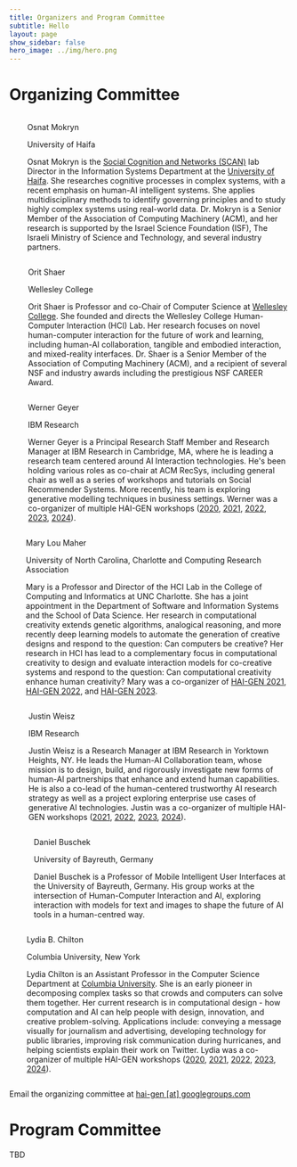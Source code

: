 ```yaml
---
title: Organizers and Program Committee
subtitle: Hello
layout: page
show_sidebar: false
hero_image: ../img/hero.png
---
```


# Organizing Committee

<div class="box columns">
    <div class="column is-one-fifth">
        <figure class="image is-square">
            <img class="is-rounded" src="../img/osnat.jpg"/>
        </figure>
    </div>
    <div class="column">
        <p class="title">Osnat Mokryn</p>
        <p class="subtitle">University of Haifa</p>
        <p class="content">Osnat Mokryn is the <a href="https://scan.haifa.ac.il/">Social Cognition and Networks (SCAN)</a> lab Director in the Information Systems Department at the <a href="https://www.haifa.ac.il">University of Haifa</a>. She researches cognitive processes in complex systems, with a recent emphasis on human-AI intelligent systems. She applies multidisciplinary methods to identify governing principles and to study highly complex systems using real-world data. Dr. Mokryn is a Senior Member of the Association of Computing Machinery (ACM), and her research is supported by the Israel Science Foundation (ISF), The Israeli Ministry of Science and Technology, and several industry partners.</p>
        <p>
            <span class="icon is-medium"><a href="https://carmel-ltd.haifa.ac.il/index.php/explore-tech-inn/huresearchers/dr-osnat-ossi-mokryn"><i class="fas fa-lg fa-home"></i></a></span>
            <span class="icon is-medium"><a href="https://x.com/ossimokryn"><i class="fab fa-lg fa-twitter-square"></i></a></span>
        </p>
    </div>
</div>

<div class="box columns">
    <div class="column is-one-fifth">
        <figure class="image is-square">
            <img class="is-rounded" src="../img/orit.png"/>
        </figure>
    </div>
    <div class="column">
        <p class="title">Orit Shaer</p>
        <p class="subtitle">Wellesley College</p>
        <p class="content">Orit Shaer is Professor and co-Chair of Computer Science at <a href="https://www.wellesley.edu">Wellesley College</a>. She founded and directs the Wellesley College Human-Computer Interaction (HCI) Lab. Her research focuses on novel human-computer interaction for the future of work and learning, including human-AI collaboration, tangible and embodied interaction, and mixed-reality interfaces. Dr. Shaer is a Senior Member of the Association of Computing Machinery (ACM), and a recipient of several NSF and industry awards including the prestigious NSF CAREER Award.</p>
        <p>
            <span class="icon is-medium"><a href="https://cs.wellesley.edu/~oshaer/"><i class="fas fa-lg fa-home"></i></a></span>
            <span class="icon is-medium"><a href="https://x.com/oshaer"><i class="fab fa-lg fa-twitter-square"></i></a></span>
        </p>
    </div>
</div>

<div class="box columns">
    <div class="column is-one-fifth">
        <figure class="image is-square">
            <img class="is-rounded" src="../img/werner.jpg"/>
        </figure>
    </div>
    <div class="column">
        <p class="title">Werner Geyer</p>
        <p class="subtitle">IBM Research</p>
        <p class="content">Werner Geyer is a Principal Research Staff Member and Research Manager at IBM Research in Cambridge, MA, where he is leading a research team centered around AI Interaction technologies. He's been holding various roles as co-chair at ACM RecSys, including general chair as well as a series of workshops and tutorials on Social Recommender Systems. More recently, his team is exploring generative modelling techniques in business settings. Werner was a co-organizer of multiple HAI-GEN workshops (<a href="https://hai-gen2020.github.io/">2020</a>, <a href="https://hai-gen2021.github.io">2021</a>, <a href="https://hai-gen.github.io/2022">2022</a>, <a href="https://hai-gen.github.io/2023">2023</a>, <a href="https://hai-gen.github.io/2024">2024</a>).</p>
        <p>
            <span class="icon is-medium"><a href="https://research.ibm.com/people/werner-geyer"><i class="fas fa-lg fa-home"></i></a></span>
            <span class="icon is-medium"><a href="https://twitter.com/wernergeyer"><i class="fab fa-lg fa-twitter-square"></i></a></span>
        </p>
    </div>
</div>

<div class="box columns">
    <div class="column is-one-fifth">
        <figure class="image is-square">
            <img class="is-rounded" src="../img/mary.jpg"/>
        </figure>
    </div>
    <div class="column">
        <p class="title">Mary Lou Maher</p>
        <p class="subtitle">University of North Carolina, Charlotte and Computing Research Association</p>
        <p class="content">Mary is a Professor and Director of the HCI Lab in the College of Computing and Informatics at UNC Charlotte. She has a joint appointment in the Department of Software and Information Systems and the School of Data Science. Her research in computational creativity extends genetic algorithms, analogical reasoning, and more recently deep learning models to automate the generation of creative designs and respond to the question: Can computers be creative? Her research in HCI has lead to a complementary focus in computational creativity to design and evaluate interaction models for co-creative systems and respond to the question: Can computational creativity enhance human creativity? Mary was a co-organizer of <a href="https://hai-gen2021.github.io">HAI-GEN 2021</a>, <a href="https://hai-gen.github.io/2022">HAI-GEN 2022</a>, and <a href="https://hai-gen.github.io/2023">HAI-GEN 2023</a>.</p>
        <p>
            <p><span class="icon is-medium"><a href="http://maryloumaher.net"><i class="fas fa-lg fa-home"></i></a></span></p>
        </p>
    </div>
</div>

<div class="box columns">
    <div class="column is-one-fifth">
        <figure class="image is-square">
            <img class="is-rounded" src="../img/justin.jpg"/>
        </figure>
    </div>
    <div class="column">
        <p class="title">Justin Weisz</p>
        <p class="subtitle">IBM Research</p>
        <p class="content">Justin Weisz is a Research Manager at IBM Research in Yorktown Heights, NY. He leads the Human-AI Collaboration team, whose mission is to design, build, and rigorously investigate new forms of human-AI partnerships that enhance and extend human capabilities. He is also a co-lead of the human-centered trustworthy AI research strategy as well as a project exploring enterprise use cases of generative AI technologies. Justin was a co-organizer of multiple HAI-GEN workshops (<a href="https://hai-gen.github.io/2021/">2021</a>, <a href="https://hai-gen.github.io/2022">2022</a>, <a href="https://hai-gen.github.io/2023">2023</a>, <a href="https://hai-gen.github.io/2024">2024</a>).</p>
        <p>
            <span class="icon is-medium"><a href="https://research.ibm.com/people/justin-weisz"><i class="fas fa-lg fa-home"></i></a></span>
            <span class="icon is-medium"><a href="https://hci.social/@jweisz"><i class="fab fa-lg fa-mastodon"></i></a></span>
        </p>
    </div>
</div>

<div class="box columns">
    <div class="column is-one-fifth">
        <figure class="image is-square">
            <img class="is-rounded" src="../img/daniel.jpg"/>
        </figure>
    </div>
    <div class="column">
        <p class="title">Daniel Buschek</p>
        <p class="subtitle">University of Bayreuth, Germany</p>
        <p class="content">Daniel Buschek is a Professor of Mobile Intelligent User Interfaces at the University of Bayreuth, Germany. His group works at the intersection of Human-Computer Interaction and AI, exploring interaction with models for text and images to shape the future of AI tools in a human-centred way.</p>
        <p>
            <span class="icon is-medium"><a href="https://www.hciai.uni-bayreuth.de/"><i class="fas fa-lg fa-home"></i></a></span>
            <span class="icon is-medium"><a href="https://twitter.com/DBuschek"><i class="fab fa-lg fa-twitter-square"></i></a></span>
        </p>
    </div>
</div>

<div class="box columns">
    <div class="column is-one-fifth">
        <figure class="image is-square">
            <img class="is-rounded" src="../img/lydia.jpg"/>
        </figure>
    </div>
    <div class="column">
        <p class="title">Lydia B. Chilton</p>
        <p class="subtitle">Columbia University, New York</p>
        <p class="content">Lydia Chilton is an Assistant Professor in the Computer Science Department at <a href="https://www.columbia.edu">Columbia University</a>. She is an early pioneer in decomposing complex tasks so that crowds and computers can solve them together. Her current research is in computational design - how computation and AI can help people with design, innovation, and creative problem-solving. Applications include: conveying a message visually for journalism and advertising, developing technology for public libraries, improving risk communication during hurricanes, and helping scientists explain their work on Twitter. Lydia was a co-organizer of multiple HAI-GEN workshops (<a href="https://hai-gen2020.github.io/">2020</a>, <a href="https://hai-gen2021.github.io">2021</a>, <a href="https://hai-gen.github.io/2022">2022</a>, <a href="https://hai-gen.github.io/2023">2023</a>, <a href="https://hai-gen.github.io/2024">2024</a>).</p>
        <p>
            <span class="icon is-medium"><a href="https://www.hciai.uni-bayreuth.de/"><i class="fas fa-lg fa-home"></i></a></span>
            <span class="icon is-medium"><a href="https://twitter.com/DBuschek"><i class="fab fa-lg fa-twitter-square"></i></a></span>
        </p>
    </div>
</div>

<p>Email the organizing committee at <a href="mailto:hai-gen@googlegroups.com">hai-gen [at] googlegroups.com</a></p>


# Program Committee

TBD
